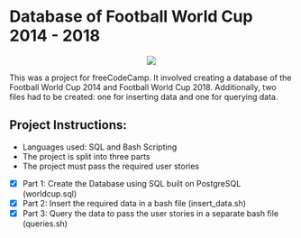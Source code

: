 # Database of Football World Cup 2014 - 2018

<p align="center">
 <img src="https://www.marketplace.org/wp-content/uploads/2018/07/GettyImages-453347919.jpg?fit=1800%2C1000" padding="8px"/> 
</p>

This was a project for freeCodeCamp. It involved creating a database of the Football World Cup 2014 and Football World Cup 2018.
Additionally, two files had to be created: one for inserting data and one for querying data.

## Project Instructions:

* Languages used: SQL and Bash Scripting
* The project is split into three parts
* The project must pass the required user stories

- [x] Part 1: Create the Database using SQL built on PostgreSQL (worldcup.sql)
- [x] Part 2: Insert the required data in a bash file (insert_data.sh)
- [x] Part 3: Query the data to pass the user stories in a separate bash file (queries.sh)
